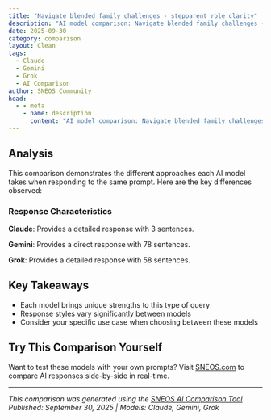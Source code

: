```yaml
---
title: "Navigate blended family challenges - stepparent role clarity"
description: "AI model comparison: Navigate blended family challenges - stepparent role clarity..."
date: 2025-09-30
category: comparison
layout: Clean
tags:
  - Claude
  - Gemini
  - Grok
  - AI Comparison
author: SNEOS Community
head:
  - - meta
    - name: description
      content: "AI model comparison: Navigate blended family challenges - stepparent role clarity..."
---
```


<ChatComparison
  title="Navigate blended family challenges - stepparent role clarity"
  prompt="Navigate blended family challenges - stepparent role clarity"
  :responses='{"Claude": "# Navigating Stepparent Role Clarity in Blended Families\n\n## **Start with Self-Reflection**\n- Define your personal boundaries and comfort level\n- Identify your motivations and expectations\n- Acknowledge that your role will evolve over time\n- Accept that you\u0027re not trying to replace anyone\n\n## **Key Principles for Role Development**\n\n### **Go Slow and Steady**\n- Build relationships before asserting authority\n- Focus on friendship first, discipline later\n- Let trust develop naturally over months/years\n- Follow the children\u0027s lead on closeness\n\n### **Communicate Openly with Your Partner**\n- Discuss expectations about discipline, finances, and daily routines\n- Agree on household rules and who enforces what\n- Plan how to handle conflicts or pushback\n- Regular check-ins about what\u0027s working/not working\n\n## **Practical Role Guidelines**\n\n### **Early Stage (First 1-2 Years)**\n- **Be the friendly adult** rather than disciplinarian\n- Support your partner\u0027s parenting decisions\n- Focus on building positive one-on-one connections\n- Handle logistics and practical support\n\n### **As Relationships Develop**\n- Gradually take on more day-to-day guidance\n- Develop your own relationship with house rules\n- Find your unique contribution to each child\u0027s life\n- Collaborate more equally with your partner\n\n## **Common Challenges \u0026 Solutions**\n\n**\u0022You\u0027re not my real parent\u0022**\n- Acknowledge their feelings: \u0022You\u0027re right, and I\u0027m not trying to be\u0022\n- Clarify your role: \u0022I\u0027m here as another caring adult in your life\u0022\n\n**Loyalty conflicts**\n- Reassure children they don\u0027t have to choose sides\n- Speak respectfully about biological parents\n- Create space for their relationships with both parents\n\n**Discipline confusion**\n- Start with natural consequences rather than punishments\n- Have your partner handle major discipline initially\n- Focus on your own relationship boundaries\n\n## **Communication Strategies**\n\n### **With Stepchildren**\n- Ask what role they\u0027re comfortable with you having\n- Be clear about your care for them without pressure\n- Respect their timeline for acceptance\n- Create special traditions or activities together\n\n### **With Co-Parents**\n- Stay cordial and respectful in interactions\n- Don\u0027t try to parent at exchanges or events\n- Support your partner\u0027s relationship with their ex\n- Focus on the children\u0027s well-being above all\n\n## **Finding Your Unique Role**\n\nConsider becoming:\n- The mentor for specific interests or hobbies\n- The calm mediator during family stress\n- The practical supporter (driving, homework help)\n- The bridge between different family cultures\n- The additional emotional support person\n\n## **Red Flags to Address**\n\n- Children being forced to accept you quickly\n- Partner expecting you to be primary disciplinarian immediately\n- Biological parent undermining your reasonable boundaries\n- Feeling completely powerless in your own home\n\n## **Long-Term Success Tips**\n\n- Celebrate small wins and connection moments\n- Be patient with the 5-7 year blending timeline\n- Maintain your own interests and friendships\n- Consider family counseling for major challenges\n- Remember that every family\u0027s path is different\n\nThe stepparent role is uniquely challenging because it\u0027s undefined and highly individual. Success comes from patience, clear communication, and gradually earning your place in the family system rather than demanding it.\n\nWhat specific aspects of role clarity are you finding most challenging right now?", "Gemini": "Navigating the complexities of a blended family often hinges on establishing clear roles for stepparents. This isn\u0027t always easy, and it requires communication, patience, and understanding from everyone involved. Here\u0027s a breakdown of key areas to consider:\n\n**1. Communication is Paramount:**\n\n* **Between the biological parents:** This is the foundational piece. They need to agree on the stepparent\u0027s role, responsibilities, and disciplinary approach *before* the stepparent starts actively participating in these areas. A united front is crucial. Discuss:\n * **Discipline:** Who handles discipline for what behaviors? Is it consistent with both households?\n * **Decision-making:** For major decisions (school, healthcare), the biological parents are usually the primary decision-makers. How is the stepparent\u0027s input considered?\n * **Daily routines:** Who is responsible for what (homework help, meals, bedtime)?\n * **Financial contributions:** How are expenses for the children divided?\n* **Between the stepparent and the biological parent (their partner):** This is where the stepparent expresses their comfort level, boundaries, and concerns. The biological parent needs to listen actively and validate these feelings.\n* **With the children:** Age-appropriately explaining the stepparent\u0027s role is essential. Don\u0027t force a \u0022parent\u0022 relationship. Start with friendship, support, and understanding.\n* **Family Meetings:** Regular check-ins (weekly or bi-weekly) allow everyone to voice concerns, share successes, and adjust expectations.\n\n**2. Defining the Stepparent\u0027s Role:**\n\n* **Start Slowly \u0026 Respect Boundaries:** Don\u0027t rush into a parental role. Earn the child\u0027s trust and respect first. Allow the relationship to develop organically. Be a friend, mentor, and confidante initially.\n* **Supportive Figure, Not Replacement:** The stepparent should aim to be a supportive and nurturing figure in the child\u0027s life, *not* a replacement for the biological parent. Avoid trying to erase or diminish the other parent\u0027s role.\n* **Co-Parenting vs. Parallel Parenting:**\n * **Co-Parenting (Ideal):** Biological parents communicate and cooperate effectively, even if they don\u0027t agree on everything. The stepparent can be more involved in daily parenting tasks (with the biological parent\u0027s support). Requires high levels of cooperation and goodwill.\n * **Parallel Parenting (More Common):** Biological parents have limited or strained communication. The stepparent\u0027s role might be more limited to supporting their partner in *their* parenting style when the children are with them. More structure is needed in this approach.\n* **Areas of Involvement:**\n * **Caregiving:** Providing for the child\u0027s basic needs (food, shelter, clothing, transportation). Generally expected.\n * **Emotional Support:** Being a listening ear, offering encouragement, and helping the child navigate their feelings. Highly valuable.\n * **Homework Help:** Assisting with schoolwork and fostering a love of learning. Can be a good bonding opportunity.\n * **Discipline (MOST SENSITIVE):**\n * **Younger children:** The stepparent might be involved in enforcing household rules (e.g., \u0022no running inside\u0022).\n * **Older children \u0026 Teens:** Discipline is usually best handled by the biological parent. The stepparent can offer input, but the biological parent should be the primary enforcer.\n * **Never undermine the biological parent\u0027s authority.**\n * **Activities \u0026 Interests:** Sharing hobbies and interests with the child. A great way to build a connection.\n\n**3. Addressing Common Challenges \u0026 Conflicts:**\n\n* **Jealousy:** Children may feel jealous of the stepparent\u0027s relationship with their biological parent. Reassure them that your love for them hasn\u0027t diminished.\n* **Loyalty Conflicts:** Children may feel like they\u0027re betraying their other parent by liking the stepparent. Acknowledge their feelings and reinforce that it\u0027s okay to have relationships with both parents.\n* **Discipline Differences:** Inconsistent rules and expectations between households can be confusing for children. Strive for consistency where possible, but acknowledge that each home has its own rules.\n* **Step-Sibling Rivalry:** Similar to sibling rivalry, but often intensified by the new family dynamics. Fairness and equal attention are key.\n* **Ex-Spouse Interference:** If the other biological parent is uncooperative or critical, it can create tension. Set clear boundaries and avoid getting drawn into conflicts. Focus on what you *can* control: your own behavior and responses.\n\n**4. Tips for Stepparents:**\n\n* **Be Patient:** Building relationships takes time. Don\u0027t get discouraged if it doesn\u0027t happen overnight.\n* **Be Respectful:** Respect the child\u0027s feelings, even if you don\u0027t understand them.\n* **Be Consistent:** Follow through on your promises and commitments.\n* **Be Supportive of Your Partner:** Your partner needs your support as they navigate the complexities of blending families.\n* **Take Care of Yourself:** Blending families can be stressful. Make time for your own needs and interests.\n* **Don\u0027t Take It Personally:** Sometimes, children\u0027s reactions are about the situation, not about you.\n* **Seek Support:** Talk to other stepparents, therapists, or counselors.\n\n**5. When to Seek Professional Help:**\n\n* **Persistent Conflict:** If communication breaks down or conflicts escalate, a family therapist can provide guidance and support.\n* **Behavioral Issues:** If children are exhibiting behavioral problems (e.g., aggression, withdrawal, school difficulties), a therapist can help identify and address the underlying issues.\n* **Mental Health Concerns:** If anyone in the family is struggling with anxiety, depression, or other mental health concerns, professional help is essential.\n\n**Key Takeaway:**\n\nStepparenting is a journey, not a destination. There will be ups and downs. Open communication, realistic expectations, and a commitment to building positive relationships are essential for success. Remember that every family is different, so adapt these principles to your unique situation.\n", "Grok": "Navigating the challenges of a blended family can be complex, especially when it comes to defining and clarifying the stepparent role. A successful blended family dynamic requires open communication, patience, and mutual respect. Here are some actionable steps to help clarify the stepparent role and address common challenges:\n\n---\n\n### 1. **Open Communication with Your Partner (Biological Parent)**\n - **Discuss Expectations Early:** Before stepping into the role, have honest conversations with your partner about what their expectations are for your involvement as a stepparent. Are you expected to take on a parental role with discipline and decision-making, or more of a supportive, friend-like role?\n - **Align on Parenting Styles:** Talk about how you both approach discipline, rules, and values to minimize conflict. Consistency is key for children, so try to present a united front.\n - **Set Boundaries Together:** Agree on boundaries regarding your role in the children\u2019s lives, especially in areas like discipline, finances, and involvement in school or extracurricular activities.\n - **Regular Check-Ins:** Schedule time to discuss how the family dynamic is evolving and address any concerns or adjustments needed in your role.\n\n---\n\n### 2. **Build a Relationship with the Stepchildren**\n - **Take It Slow:** Don\u2019t rush to act as a replacement parent. Focus on building trust and rapport with the children by spending quality time together and showing genuine interest in their lives.\n - **Be a Supportive Figure:** Initially, aim to be a supportive adult rather than a disciplinarian. Let the biological parent handle most of the heavy parenting responsibilities while you focus on bonding.\n - **Respect Their Feelings:** Understand that stepchildren may feel loyalty conflicts, grief over the loss of the original family structure, or resentment. Validate their emotions and avoid taking rejection personally.\n - **Find Common Ground:** Engage in activities or hobbies the children enjoy to create positive shared experiences.\n\n---\n\n### 3. **Clarify Your Role with the Children**\n - **Define Your Role Together:** Depending on the children\u2019s age, have a family discussion (or one-on-one talks) about what your role will look like. Be clear that you\u2019re not trying to replace their other parent but are there to support and care for them.\n - **Avoid Overstepping:** Be mindful of overstepping into areas where the biological parent (or the other co-parent) has primary responsibility or influence. For example, major decisions about the child\u2019s upbringing should typically involve the biological parents.\n - **Use a Team Approach:** Frame your role as part of a family \u201Cteam\u201D where everyone works together, rather than positioning yourself as an authority figure right away.\n\n---\n\n### 4. **Respect the Other Biological Parent**\n - **Acknowledge Their Role:** If the other biological parent is involved, recognize their importance in the child\u2019s life and avoid speaking negatively about them, even if there\u2019s tension.\n - **Support Co-Parenting:** Encourage a healthy relationship between the child and their other parent. Avoid getting involved in conflicts unless absolutely necessary, and let your partner handle disputes.\n - **Stay Neutral:** If there are disagreements between your partner and their ex, remain a supportive listener rather than taking sides or intervening.\n\n---\n\n### 5. **Establish Boundaries and House Rules**\n - **Collaborate on Rules:** Work with your partner to create consistent house rules that apply to all children in the household (biological and stepchildren) to avoid perceptions of favoritism.\n - **Define Your Involvement in Discipline:** Clarify with your partner how much authority you have in enforcing rules or addressing misbehavior. In the beginning, it\u2019s often best for the biological parent to take the lead on discipline while you play a supporting role.\n - **Be Fair and Consistent:** Treat all children in the household equitably, and avoid showing preferential treatment to your biological children (if applicable).\n\n---\n\n### 6. **Seek Support and Education**\n - **Join Support Groups:** Connect with other stepparents through online forums, local support groups, or blended family workshops to share experiences and learn strategies.\n - **Read Resources:** Books like *Stepparenting: Becoming a Stepparent* by Dr. Patricia Papernow or *The Smart Stepfamily* by Ron L. Deal can provide valuable insight into the unique challenges of blended families.\n - **Consider Counseling:** If challenges persist, family therapy or counseling can help facilitate communication, resolve conflicts, and clarify roles within the family.\n\n---\n\n### 7. **Be Patient and Realistic**\n - **Manage Expectations:** Understand that building a strong relationship with stepchildren takes time\u2014sometimes years. Don\u2019t expect instant love or acceptance.\n - **Accept Your Limitations:** You may never have the same bond with your stepchildren as their biological parent, and that\u2019s okay. Focus on being a positive, stable presence in their lives.\n - **Celebrate Small Wins:** Recognize and appreciate small steps of progress, like a stepchild opening up to you or seeking your help with something.\n\n---\n\n### Common Challenges and Solutions\n - **Challenge: Stepchildren Reject Your Authority**\n - **Solution:** Avoid forcing a parental role. Focus on building respect through kindness and consistency. Let the biological parent handle major discipline while you reinforce agreed-upon rules.\n - **Challenge: Feeling Like an Outsider**\n - **Solution:** Communicate your feelings with your partner and seek ways to integrate into family activities. Carve out one-on-one time with stepchildren to foster connection.\n - **Challenge: Conflicts Over Parenting Decisions**\n - **Solution:** Revisit expectations with your partner and ensure you\u2019re on the same page. If disagreements arise, address them privately, not in front of the children.\n - **Challenge: Favoritism Accusations**\n - **Solution:** Strive for fairness in how you treat all children. Involve your partner in decisions that might be perceived as favoritism, and be transparent about your intentions.\n\n---\n\n### Final Thoughts\nClarifying your role as a stepparent is an ongoing process that evolves as family dynamics change. The key is to remain flexible, communicate openly with all family members, and prioritize the well-being of the children. By focusing on trust, respect, and patience, you can create a positive and supportive environment in your blended family. If challenges feel overwhelming, don\u2019t hesitate to seek professional guidance to help navigate this journey."}' 
  published-date="16:49"
/>

## Analysis

This comparison demonstrates the different approaches each AI model takes when responding to the same prompt. Here are the key differences observed:

### Response Characteristics

**Claude**: Provides a detailed response with 3 sentences. 

**Gemini**: Provides a direct response with 78 sentences. 

**Grok**: Provides a detailed response with 58 sentences. 

## Key Takeaways

- Each model brings unique strengths to this type of query
- Response styles vary significantly between models
- Consider your specific use case when choosing between these models

## Try This Comparison Yourself

Want to test these models with your own prompts? Visit [SNEOS.com](https://sneos.com) to compare AI responses side-by-side in real-time.

---

*This comparison was generated using the [SNEOS AI Comparison Tool](https://sneos.com)*
*Published: September 30, 2025 | Models: Claude, Gemini, Grok*
